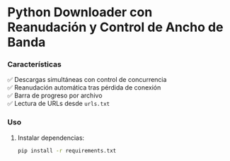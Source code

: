 # Python Downloader con Reanudación y Control de Ancho de Banda

### Características
✅ Descargas simultáneas con control de concurrencia  
✅ Reanudación automática tras pérdida de conexión  
✅ Barra de progreso por archivo  
✅ Lectura de URLs desde `urls.txt`  

### Uso
1. Instalar dependencias:
   ```bash
   pip install -r requirements.txt
